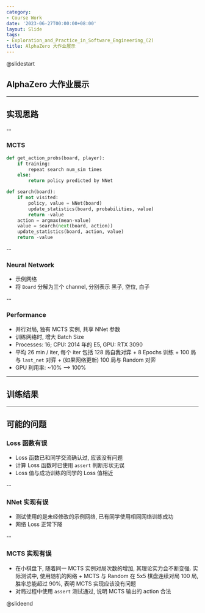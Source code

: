 ```yaml
---
category:
- Course Work
date: '2023-06-27T00:00:00+08:00'
layout: Slide
tags:
- Exploration_and_Practice_in_Software_Engineering_(2)
title: AlphaZero 大作业展示
---
```


@slidestart

## AlphaZero 大作业展示

---

## 实现思路

--

### MCTS

```python
def get_action_probs(board, player):
    if training:
        repeat search num_sim times
    else:
        return policy predicted by NNet
```

```python
def search(board):
    if not visited:
        policy, value = NNet(board)
        update_statistics(board, probabilities, value)
        return -value
    action = argmax(mean-value)
    value = search(next(board, action))
    update_statistics(board, action, value)
    return -value
```

--

### Neural Network

- 示例网络
- 将 `Board` 分解为三个 channel, 分别表示 黑子, 空位, 白子

--

### Performance

- 并行对局, 独有 MCTS 实例, 共享 NNet 参数
- 训练网络时, 增大 Batch Size
- Processes: 16; CPU: 2014 年的 E5, GPU: RTX 3090
- 平均 26 min / iter, 每个 iter 包括 128 局自我对弈 + 8 Epochs 训练 + 100 局与 `last_net` 对弈 + (如果网络更新) 100 局与 Random 对弈
- GPU 利用率: ~10% --> 100%

---

## 训练结果

---

## 可能的问题

### Loss 函数有误

- Loss 函数已和同学交流确认过, 应该没有问题
- 计算 Loss 函数时已使用 `assert` 判断形状无误
- Loss 值与成功训练的同学的 Loss 值相近

--

### NNet 实现有误

- 测试使用的是未经修改的示例网络, 已有同学使用相同网络训练成功
- 网络 Loss 正常下降

--

### MCTS 实现有误

- 在小棋盘下, 随着同一 MCTS 实例对局次数的增加, 其理论实力会不断变强. 实际测试中, 使用随机的网络 + MCTS 与 Random 在 5x5 棋盘连续对局 100 局, 胜率总能超过 90%, 表明 MCTS 实现应该没有问题
- 对局过程中使用 `assert` 测试通过, 说明 MCTS 输出的 action 合法

@slideend
